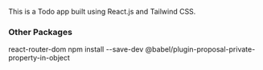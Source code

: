 This is a Todo app built using React.js and Tailwind CSS.

### Other Packages
react-router-dom
npm install --save-dev @babel/plugin-proposal-private-property-in-object

